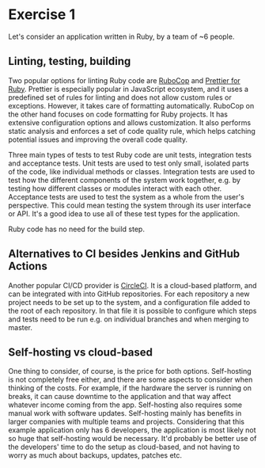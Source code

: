 # Exercise 1

Let's consider an application written in Ruby, by a team of ~6 people.

## Linting, testing, building

Two popular options for linting Ruby code are [RuboCop](https://rubocop.org/) and [Prettier for Ruby](https://github.com/prettier/plugin-ruby). Prettier is especially popular in JavaScript ecosystem, and it uses a predefined set of rules for linting and does not allow custom rules or exceptions. However, it takes care of formatting automatically. RuboCop on the other hand focuses on code formatting for Ruby projects. It has extensive configuration options and allows customization. It also performs static analysis and enforces a set of code quality rule, which helps catching potential issues and improving the overall code quality.

Three main types of tests to test Ruby code are unit tests, integration tests and acceptance tests. Unit tests are used to test only small, isolated parts of the code, like individual methods or classes. Integration tests are used to test how the different components of the system work together, e.g. by testing how different classes or modules interact with each other. Acceptance tests are used to test the system as a whole from the user's perspective. This could mean testing the system through its user interface or API. It's a good idea to use all of these test types for the application.

Ruby code has no need for the build step.

## Alternatives to CI besides Jenkins and GitHub Actions

Another popular CI/CD provider is [CircleCI](https://circleci.com/). It is a cloud-based platform, and can be integrated with into GitHub repositories. For each repository a new project needs to be set up to the system, and a configuration file added to the root of each repository. In that file it is possible to configure which steps and tests need to be run e.g. on individual branches and when merging to master.

## Self-hosting vs cloud-based

One thing to consider, of course, is the price for both options. Self-hosting is not completely free either, and there are some aspects to consider when thinking of the costs. For example, if the hardware the server is running on breaks, it can cause downtime to the application and that way affect whatever income coming from the app. Self-hosting also requires some manual work with software updates. Self-hosting mainly has benefits in larger companies with multiple teams and projects. Considering that this example application only has 6 developers, the application is most likely not so huge that self-hosting would be necessary. It'd probably be better use of the developers' time to do the setup as cloud-based, and not having to worry as much about backups, updates, patches etc.
